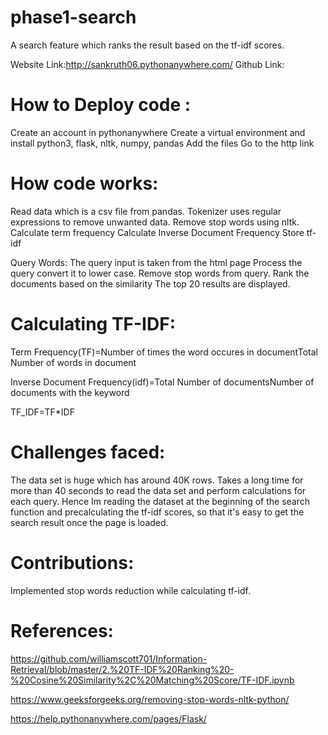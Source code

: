 # phase1-search

A search feature which ranks the result based on the tf-idf scores.

Website Link:http://sankruth06.pythonanywhere.com/
Github Link: 

# How to Deploy code :
Create an account in pythonanywhere
Create a virtual environment and install python3, flask, nltk, numpy, pandas
Add the files
Go to the http link

# How code works:
Read data which is a csv file from pandas. 
Tokenizer uses regular expressions to remove unwanted data.
Remove stop words using nltk.
Calculate term frequency
Calculate Inverse Document Frequency
Store tf-idf

Query Words:
The query input is taken from the html page
Process the query convert it to lower case.
Remove stop words from query.
Rank the documents based on the similarity
The top 20 results are displayed.

# Calculating TF-IDF:

Term Frequency(TF)=Number of times the word occures in documentTotal Number of words in document

Inverse Document Frequency(idf)=Total Number of documentsNumber of documents with the keyword

TF_IDF=TF*IDF


# Challenges faced:
The data set is huge which has around 40K rows. Takes a long time for more than 40 seconds to read the data set and perform calculations for each query. Hence Im reading the dataset at the beginning of the search function and precalculating the tf-idf scores, so that it's easy to get the search result once the page is loaded.

# Contributions:
Implemented stop words reduction while calculating tf-idf.



# References:
https://github.com/williamscott701/Information-Retrieval/blob/master/2.%20TF-IDF%20Ranking%20-%20Cosine%20Similarity%2C%20Matching%20Score/TF-IDF.ipynb

https://www.geeksforgeeks.org/removing-stop-words-nltk-python/

https://help.pythonanywhere.com/pages/Flask/


